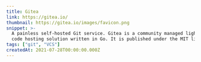 ```yaml
---
title: Gitea
link: https://gitea.io/
thumbnail: https://gitea.io/images/favicon.png
snippet: >-
  A painless self-hosted Git service. Gitea is a community managed lightweight
  code hosting solution written in Go. It is published under the MIT license
tags: ["git", "VCS"]
createdAt: 2021-07-28T00:00:00.000Z
---
```

